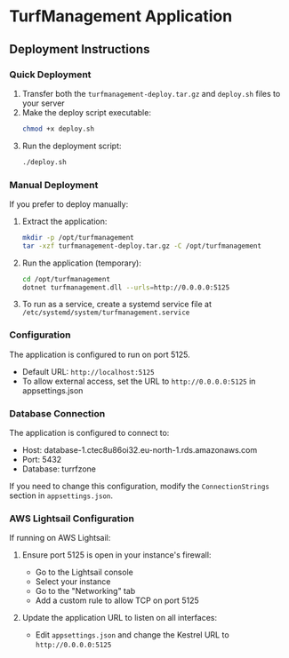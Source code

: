 # TurfManagement Application

## Deployment Instructions

### Quick Deployment

1. Transfer both the `turfmanagement-deploy.tar.gz` and `deploy.sh` files to your server
2. Make the deploy script executable:
   ```bash
   chmod +x deploy.sh
   ```
3. Run the deployment script:
   ```bash
   ./deploy.sh
   ```

### Manual Deployment

If you prefer to deploy manually:

1. Extract the application:

   ```bash
   mkdir -p /opt/turfmanagement
   tar -xzf turfmanagement-deploy.tar.gz -C /opt/turfmanagement
   ```

2. Run the application (temporary):

   ```bash
   cd /opt/turfmanagement
   dotnet turfmanagement.dll --urls=http://0.0.0.0:5125
   ```

3. To run as a service, create a systemd service file at `/etc/systemd/system/turfmanagement.service`

### Configuration

The application is configured to run on port 5125.

- Default URL: `http://localhost:5125`
- To allow external access, set the URL to `http://0.0.0.0:5125` in appsettings.json

### Database Connection

The application is configured to connect to:

- Host: database-1.ctec8u86oi32.eu-north-1.rds.amazonaws.com
- Port: 5432
- Database: turrfzone

If you need to change this configuration, modify the `ConnectionStrings` section in `appsettings.json`.

### AWS Lightsail Configuration

If running on AWS Lightsail:

1. Ensure port 5125 is open in your instance's firewall:

   - Go to the Lightsail console
   - Select your instance
   - Go to the "Networking" tab
   - Add a custom rule to allow TCP on port 5125

2. Update the application URL to listen on all interfaces:
   - Edit `appsettings.json` and change the Kestrel URL to `http://0.0.0.0:5125`
